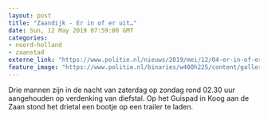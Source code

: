 ```yaml
---
layout: post
title: "Zaandijk - Er in of er uit…"
date: Sun, 12 May 2019 07:59:00 GMT
categories: 
- noord-holland 
- zaanstad 
externe_link: "https://www.politie.nl/nieuws/2019/mei/12/04-er-in-of-er-uit%E2%80%A6.html"
feature_image: "https://www.politie.nl/binaries/w400h225/content/gallery/politie/stockfotos/infra-en-voertuigen/voertuig-langs-weg.jpg"
---
```


Drie mannen zijn in de nacht van zaterdag op zondag rond 02.30 uur aangehouden op verdenking van diefstal. Op het Guispad in Koog aan de Zaan stond het drietal een bootje op een trailer te laden.
